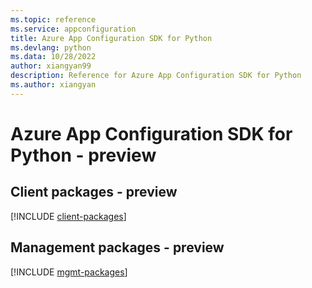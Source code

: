 ```yaml
---
ms.topic: reference
ms.service: appconfiguration
title: Azure App Configuration SDK for Python
ms.devlang: python
ms.data: 10/28/2022
author: xiangyan99
description: Reference for Azure App Configuration SDK for Python
ms.author: xiangyan
---
```

# Azure App Configuration SDK for Python - preview

## Client packages - preview
[!INCLUDE [client-packages](app-configuration-client-index.md)]
## Management packages - preview
[!INCLUDE [mgmt-packages](app-configuration-mgmt-index.md)]